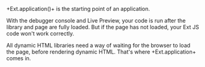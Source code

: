 +Ext.application()+ is the starting point of an application.

With the debugger console and Live Preview, your code is run after the library and page are fully loaded.
But if the page has not loaded, your Ext JS code won't work correctly.

All dynamic HTML libraries need a way of waiting for the browser to load the page, 
before rendering dynamic HTML. That's where +Ext.application+ comes in.

